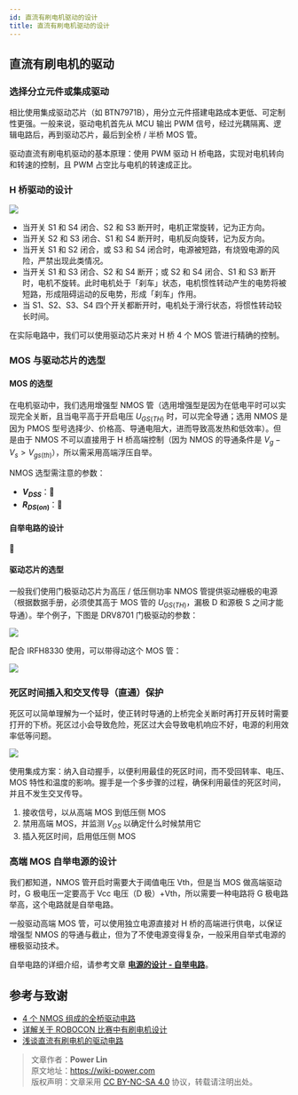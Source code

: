 ```yaml
---
id: 直流有刷电机驱动的设计
title: 直流有刷电机驱动的设计
---
```


## 直流有刷电机的驱动

### 选择分立元件或集成驱动

相比使用集成驱动芯片（如 BTN7971B），用分立元件搭建电路成本更低、可定制性更强。一般来说，驱动电机首先从 MCU 输出 PWM 信号，经过光耦隔离、逻辑电路后，再到驱动芯片，最后到全桥 / 半桥 MOS 管。

驱动直流有刷电机驱动的基本原理：使用 PWM 驱动 H 桥电路，实现对电机转向和转速的控制，且 PWM 占空比与电机的转速成正比。

### H 桥驱动的设计

![](https://wiki-media-1253965369.cos.ap-guangzhou.myqcloud.com/img/20210812093751.png)

- 当开关 S1 和 S4 闭合、S2 和 S3 断开时，电机正常旋转，记为正方向。
- 当开关 S2 和 S3 闭合、S1 和 S4 断开时，电机反向旋转，记为反方向。
- 当开关 S1 和 S2 闭合，或 S3 和 S4 闭合时，电源被短路，有烧毁电源的风险，严禁出现此类情况。
- 当开关 S1 和 S3 闭合、S2 和 S4 断开；或 S2 和 S4 闭合、S1 和 S3 断开时，电机不旋转。此时电机处于「刹车」状态，电机惯性转动产生的电势将被短路，形成阻碍运动的反电势，形成「刹车」作用。
- 当 S1、S2、S3、S4 四个开关都断开时，电机处于滑行状态，将惯性转动较长时间。

在实际电路中，我们可以使用驱动芯片来对 H 桥 4 个 MOS 管进行精确的控制。

### MOS 与驱动芯片的选型

#### MOS 的选型

在电机驱动中，我们选用增强型 NMOS 管（选用增强型是因为在低电平时可以实现完全关断，且当电平高于开启电压 $U_{GS(TH)}$ 时，可以完全导通；选用 NMOS 是因为 PMOS 型号选择少、价格高、导通电阻大，进而导致高发热和低效率）。但是由于 NMOS 不可以直接用于 H 桥高端控制（因为 NMOS 的导通条件是 $V_g-V_s>V_{gs(th)}$），所以需采用高端浮压自举。

NMOS 选型需注意的参数：

- **$V_{DSS}$**：🚧
- **$R_{DS(on)}$**：🚧

#### 自举电路的设计

🚧

#### 驱动芯片的选型

一般我们使用门极驱动芯片为高压 / 低压侧功率 NMOS 管提供驱动栅极的电源（根据数据手册，必须使其高于 MOS 管的 $U_{GS(TH)}$，漏极 D 和源极 S 之间才能导通）。举个例子，下图是 DRV8701 门极驱动的参数：

![](https://wiki-media-1253965369.cos.ap-guangzhou.myqcloud.com/img/20210811095012.png)

配合 IRFH8330 使用，可以带得动这个 MOS 管：

![](https://wiki-media-1253965369.cos.ap-guangzhou.myqcloud.com/img/20210811095429.png)

### 死区时间插入和交叉传导（直通）保护

死区可以简单理解为一个延时，使正转时导通的上桥完全关断时再打开反转时需要打开的下桥。死区过小会导致危险，死区过大会导致电机响应不好，电源的利用效率低等问题。

![](https://wiki-media-1253965369.cos.ap-guangzhou.myqcloud.com/img/20210815112048.jpg)

使用集成方案：纳入自动握手，以便利用最佳的死区时间，而不受回转率、电压、MOS 特性和温度的影响。握手是一个多步骤的过程，确保利用最佳的死区时间，并且不发生交叉传导。

1. 接收信号，以从高端 MOS 到低压侧 MOS
2. 禁用高端 MOS，并监测 $V_{GS}$ 以确定什么时候禁用它
3. 插入死区时间，启用低压侧 MOS

### 高端 MOS 自举电源的设计

我们都知道，NMOS 管开启时需要大于阈值电压 Vth，但是当 MOS 做高端驱动时，G 极电压一定要高于 Vcc 电压（D 极）+Vth，所以需要一种电路将 G 极电路举高，这个电路就是自举电路。

一般驱动高端 MOS 管，可以使用独立电源直接对 H 桥的高端进行供电，以保证增强型 NMOS 的导通与截止，但为了不使电源变得复杂，一般采用自举式电源的栅极驱动技术。

自举电路的详细介绍，请参考文章 [**电源的设计 - 自举电路**](https://wiki-power.com/%E7%94%B5%E6%BA%90%E7%9A%84%E8%AE%BE%E8%AE%A1-%E8%87%AA%E4%B8%BE%E7%94%B5%E8%B7%AF)。

## 参考与致谢

- [4 个 NMOS 组成的全桥驱动电路](https://www.fanyedu.com/content/90.html)
- [详解关于 ROBOCON 比赛中有刷电机设计](https://zhuanlan.zhihu.com/p/27547384)
- [浅谈直流有刷电机的驱动电路](https://haipeng.me/2021/02/28/h-bridge-driver/)

> 文章作者：**Power Lin**  
> 原文地址：<https://wiki-power.com>  
> 版权声明：文章采用 [CC BY-NC-SA 4.0](https://creativecommons.org/licenses/by/4.0/deed.zh) 协议，转载请注明出处。
